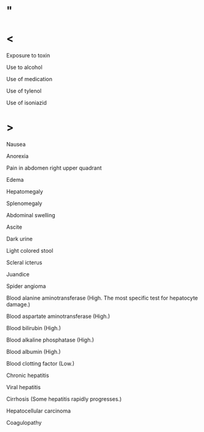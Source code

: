 # "

# <

Exposure to toxin

Use to alcohol

Use of medication

Use of tylenol

Use of isoniazid

# >

Nausea

Anorexia

Pain in abdomen right upper quadrant

Edema

Hepatomegaly

Splenomegaly

Abdominal swelling

Ascite

Dark urine

Light colored stool

Scleral icterus

Juandice

Spider angioma

Blood alanine aminotransferase
(High. The most specific test for hepatocyte damage.)

Blood aspartate aminotransferase
(High.)

Blood bilirubin
(High.)

Blood alkaline phosphatase
(High.)

Blood albumin
(High.)

Blood clotting factor
(Low.)

Chronic hepatitis

Viral hepatitis

Cirrhosis
(Some hepatitis rapidly progresses.)

Hepatocellular carcinoma

Coagulopathy
